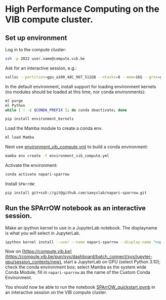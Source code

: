 # High Performance Computing on the VIB compute cluster.

## Set up environment

Log in to the compute cluster:

```bash
ssh -p 2022 user.name@compute.vib.be
```

Ask for an interactive session, e.g.:

```bash
salloc --partition=gpu_a100_48C_96T_512GB --ntasks=8 --mem=16G --gres=gpu:1 --time=02:00:00
```

In the default environment, install support for loading environment kernels (no modules should be loaded at this time, nor conda environments):

```bash
ml purge
ml Python
while [ ! -z $CONDA_PREFIX ]; do conda deactivate; done

pip install environment_kernels
```

Load the Mamba module to create a conda env.

```bash
ml load Mamba
```

Next use [environment_vib_compute.yml](../../../environment_vib_compute.yml) to build a conda environment:

```bash
mamba env create -f environment_vib_compute.yml
```

Activate the environment:

```bash
conda activate napari-sparrow
```

Install `SPArrOW`:

```bash
pip install git+ssh://git@github.com/saeyslab/napari-sparrow.git
```

## Run the SPArrOW notebook as an interactive session.

Make an ipython kernel to use in a JupyterLab notebook. The displayname is what you will select in JupyterLab.

```bash
ipython kernel install --user --name napari-sparrow --display-name "napari-sparrow"
```

Now on [https://compute.vib.be](https://compute.vib.be/pun/sys/dashboard/batch_connect/sys/jupyter-gpu/session_contexts/new), start a JupyterLab on GPU (select Python 3.10); check the conda environment box; select Mamba as the system wide Conda Module; fill in `napari-sparrow` as the name of the Custom Conda Environment.

You should now be able to run the notebook [SPArrOW_quickstart.ipynb](../general/SPArrOW_quickstart.ipynb) in an interactive session on the VIB compute cluster.
